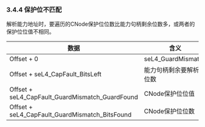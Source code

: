 ### 3.4.4 保护位不匹配

解析能力地址时，要遍历的CNode保护位位数比能力句柄剩余位数多，或两者的保护位位值不相同。

数据 | 含义
--- | ---
Offset + 0 | seL4_GuardMismatch
Offset + seL4_CapFault_BitsLeft | 能力句柄剩余要解析的位数
Offset + seL4_CapFault_GuardMismatch_GuardFound | CNode保护位位值
Offset + seL4_CapFault_GuardMismatch_BitsFound | CNode保护位位数
